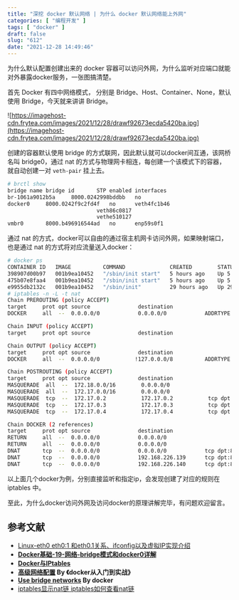 ```yaml
---
title: "深挖 docker 默认网络 | 为什么 docker 默认网络能上外网"
categories: [ "编程开发" ]
tags: [ "docker" ]
draft: false
slug: "612"
date: "2021-12-28 14:49:46"
---
```


为什么默认配置创建出来的 docker 容器可以访问外网，为什么监听对应端口就能对外暴露docker服务，一张图搞清楚。

首先 Docker 有四中网络模式， 分别是 Bridge、Host、Container、None，默认使用 Bridge，今天就来讲讲 Bridge。

![https://imagehost-cdn.frytea.com/images/2021/12/28/drawf92673ecda5420ba.jpg](https://imagehost-cdn.frytea.com/images/2021/12/28/drawf92673ecda5420ba.jpg)

创建的容器默认使用 bridge 的方式联网，因此默认就可以docker间互通，该网桥名叫 bridge0，通过 nat 的方式与物理网卡相连，每创建一个该模式下的容器，就自动创建一对 `veth-pair` 挂上去。

```bash
# brctl show 
bridge name	bridge id		STP enabled	interfaces
br-1061a9012b5a		8000.0242998bddbb	no		
docker0		8000.0242f9c2fd4f	no		veth4fc1b46
							veth86c0817
							vethe510127
vmbr0		8000.b496916544ad	no		enp59s0f1
```

通过 nat 的方式，docker可以自由的通过宿主机网卡访问外网，如果映射端口，也是通过 nat 的方式将对应流量送入docker：

```bash
# docker ps
CONTAINER ID   IMAGE          COMMAND              CREATED        STATUS        PORTS                                       NAMES
398907d00b97   001b9ea10452   "/sbin/init start"   5 hours ago    Up 5 hours    192.168.226.140:8206->8006/tcp              hci-nos3
475b07e8faa4   001b9ea10452   "/sbin/init start"   5 hours ago    Up 5 hours    192.168.226.139:8206->8006/tcp              hci-nos2
e9955db2132c   001b9ea10452   "/sbin/init"         29 hours ago   Up 29 hours   0.0.0.0:8106->8006/tcp, :::8106->8006/tcp   hci-nos
# iptables -n -L -t nat
Chain PREROUTING (policy ACCEPT)
target     prot opt source               destination         
DOCKER     all  --  0.0.0.0/0            0.0.0.0/0            ADDRTYPE match dst-type LOCAL

Chain INPUT (policy ACCEPT)
target     prot opt source               destination         

Chain OUTPUT (policy ACCEPT)
target     prot opt source               destination         
DOCKER     all  --  0.0.0.0/0           !127.0.0.0/8          ADDRTYPE match dst-type LOCAL

Chain POSTROUTING (policy ACCEPT)
target     prot opt source               destination         
MASQUERADE  all  --  172.18.0.0/16        0.0.0.0/0           
MASQUERADE  all  --  172.17.0.0/16        0.0.0.0/0           
MASQUERADE  tcp  --  172.17.0.2           172.17.0.2           tcp dpt:8006
MASQUERADE  tcp  --  172.17.0.3           172.17.0.3           tcp dpt:8006
MASQUERADE  tcp  --  172.17.0.4           172.17.0.4           tcp dpt:8006

Chain DOCKER (2 references)
target     prot opt source               destination         
RETURN     all  --  0.0.0.0/0            0.0.0.0/0           
RETURN     all  --  0.0.0.0/0            0.0.0.0/0           
DNAT       tcp  --  0.0.0.0/0            0.0.0.0/0            tcp dpt:8106 to:172.17.0.2:8006
DNAT       tcp  --  0.0.0.0/0            192.168.226.139      tcp dpt:8206 to:172.17.0.3:8006
DNAT       tcp  --  0.0.0.0/0            192.168.226.140      tcp dpt:8206 to:172.17.0.4:8006
```

以上面几个docker为例，分别直接监听和指定ip，会发现创建了对应的规则在 iptables 中。

至此，为什么docker访问外网及访问docker的原理讲解完毕，有问题欢迎留言。

## 参考文献

- [Linux-eth0 eth0:1 和eth0.1关系、ifconfig以及虚拟IP实现介绍](https://www.cnblogs.com/JohnABC/p/5951340.html)
- **[Docker基础-19-网络-bridge模式和docker0详解](https://blog.csdn.net/u011541946/article/details/87826222)**
- **[Docker与IPtables](https://www.jianshu.com/p/69d3ab177655)**
- **[高级网络配置](https://yeasy.gitbook.io/docker_practice/advanced_network) By 《docker从入门到实战》**
- **[Use bridge networks](https://docs.docker.com/network/bridge/) By docker**
- [iptables显示nat链 iptables如何查看nat链](https://www.renyiwei.com/archives/466.html)